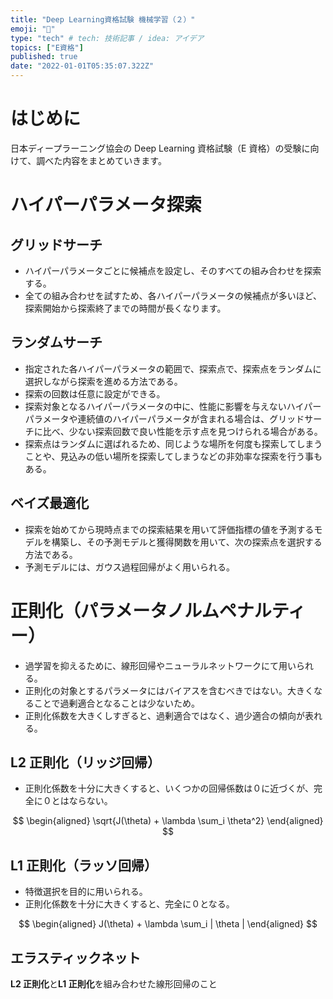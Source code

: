 ```yaml
---
title: "Deep Learning資格試験 機械学習（２）"
emoji: "💭"
type: "tech" # tech: 技術記事 / idea: アイデア
topics: ["E資格"]
published: true
date: "2022-01-01T05:35:07.322Z"
---
```


# はじめに

日本ディープラーニング協会の Deep Learning 資格試験（E 資格）の受験に向けて、調べた内容をまとめていきます。

# ハイパーパラメータ探索

## グリッドサーチ

- ハイパーパラメータごとに候補点を設定し、そのすべての組み合わせを探索する。
- 全ての組み合わせを試すため、各ハイパーパラメータの候補点が多いほど、探索開始から探索終了までの時間が長くなります。

## ランダムサーチ

- 指定された各ハイパーパラメータの範囲で、探索点で、探索点をランダムに選択しながら探索を進める方法である。
- 探索の回数は任意に設定ができる。
- 探索対象となるハイパーパラメータの中に、性能に影響を与えないハイパーパラメータや連続値のハイパーパラメータが含まれる場合は、グリッドサーチに比べ、少ない探索回数で良い性能を示す点を見つけられる場合がある。
- 探索点はランダムに選ばれるため、同じような場所を何度も探索してしまうことや、見込みの低い場所を探索してしまうなどの非効率な探索を行う事もある。

## ベイズ最適化

- 探索を始めてから現時点までの探索結果を用いて評価指標の値を予測するモデルを構築し、その予測モデルと獲得関数を用いて、次の探索点を選択する方法である。
- 予測モデルには、ガウス過程回帰がよく用いられる。

# 正則化（パラメータノルムペナルティー）

- 過学習を抑えるために、線形回帰やニューラルネットワークにて用いられる。
- 正則化の対象とするパラメータにはバイアスを含むべきではない。大きくなることで過剰適合となることは少ないため。
- 正則化係数を大きくしすぎると、過剰適合ではなく、過少適合の傾向が表れる。

## L2 正則化（リッジ回帰）

- 正則化係数を十分に大きくすると、いくつかの回帰係数は０に近づくが、完全に０とはならない。

$$
\begin{aligned}
  \sqrt{J(\theta) + \lambda \sum_i \theta^2}
\end{aligned}
$$

## L1 正則化（ラッソ回帰）

- 特徴選択を目的に用いられる。
- 正則化係数を十分に大きくすると、完全に０となる。

$$
\begin{aligned}
  J(\theta) + \lambda \sum_i | \theta |
\end{aligned}
$$

## エラスティックネット

**L2 正則化**と**L1 正則化**を組み合わせた線形回帰のこと
